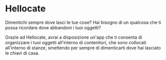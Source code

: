 # Hellocate

Dimentichi sempre dove lasci le tue cose? Hai bisogno di un qualcosa che ti possa ricordare dove abbandoni i tuoi oggetti?

Grazie ad Hellocate, avrai a disposizione un'app che ti consenta di organizzare i tuoi oggetti all'interno di contenitori, che sono collocati all'interno di stanze, smettendo per sempre di dimenticarti dove hai lasciato le chiavi di casa.